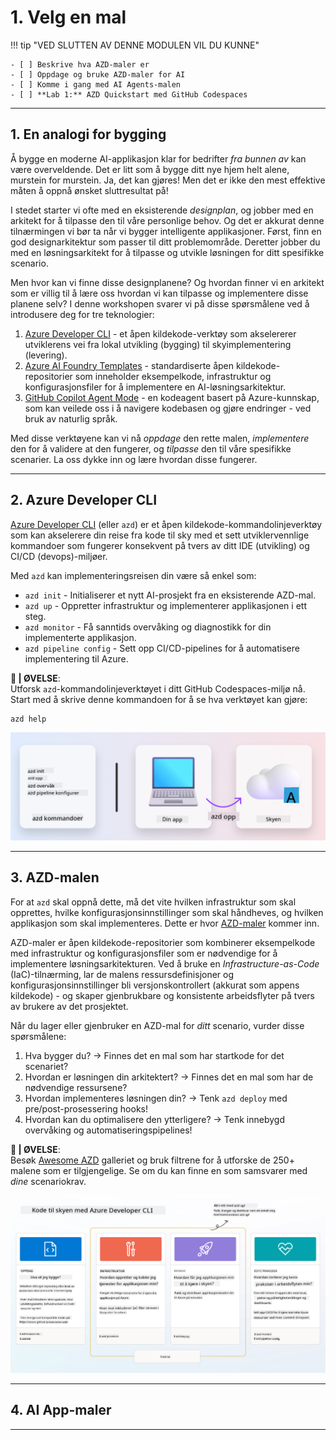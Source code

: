 <!--
CO_OP_TRANSLATOR_METADATA:
{
  "original_hash": "06d6207eff634aefcaa41739490a5324",
  "translation_date": "2025-09-24T22:44:33+00:00",
  "source_file": "workshop/docs/instructions/1-Select-AI-Template.md",
  "language_code": "no"
}
-->
# 1. Velg en mal

!!! tip "VED SLUTTEN AV DENNE MODULEN VIL DU KUNNE"

    - [ ] Beskrive hva AZD-maler er
    - [ ] Oppdage og bruke AZD-maler for AI
    - [ ] Komme i gang med AI Agents-malen
    - [ ] **Lab 1:** AZD Quickstart med GitHub Codespaces

---

## 1. En analogi for bygging

Å bygge en moderne AI-applikasjon klar for bedrifter _fra bunnen av_ kan være overveldende. Det er litt som å bygge ditt nye hjem helt alene, murstein for murstein. Ja, det kan gjøres! Men det er ikke den mest effektive måten å oppnå ønsket sluttresultat på!

I stedet starter vi ofte med en eksisterende _designplan_, og jobber med en arkitekt for å tilpasse den til våre personlige behov. Og det er akkurat denne tilnærmingen vi bør ta når vi bygger intelligente applikasjoner. Først, finn en god designarkitektur som passer til ditt problemområde. Deretter jobber du med en løsningsarkitekt for å tilpasse og utvikle løsningen for ditt spesifikke scenario.

Men hvor kan vi finne disse designplanene? Og hvordan finner vi en arkitekt som er villig til å lære oss hvordan vi kan tilpasse og implementere disse planene selv? I denne workshopen svarer vi på disse spørsmålene ved å introdusere deg for tre teknologier:

1. [Azure Developer CLI](https://aka.ms/azd) - et åpen kildekode-verktøy som akselererer utviklerens vei fra lokal utvikling (bygging) til skyimplementering (levering).
1. [Azure AI Foundry Templates](https://ai.azure.com/templates) - standardiserte åpen kildekode-repositorier som inneholder eksempelkode, infrastruktur og konfigurasjonsfiler for å implementere en AI-løsningsarkitektur.
1. [GitHub Copilot Agent Mode](https://code.visualstudio.com/docs/copilot/chat/chat-agent-mode) - en kodeagent basert på Azure-kunnskap, som kan veilede oss i å navigere kodebasen og gjøre endringer - ved bruk av naturlig språk.

Med disse verktøyene kan vi nå _oppdage_ den rette malen, _implementere_ den for å validere at den fungerer, og _tilpasse_ den til våre spesifikke scenarier. La oss dykke inn og lære hvordan disse fungerer.

---

## 2. Azure Developer CLI

[Azure Developer CLI](https://learn.microsoft.com/en-us/azure/developer/azure-developer-cli/) (eller `azd`) er et åpen kildekode-kommandolinjeverktøy som kan akselerere din reise fra kode til sky med et sett utviklervennlige kommandoer som fungerer konsekvent på tvers av ditt IDE (utvikling) og CI/CD (devops)-miljøer.

Med `azd` kan implementeringsreisen din være så enkel som:

- `azd init` - Initialiserer et nytt AI-prosjekt fra en eksisterende AZD-mal.
- `azd up` - Oppretter infrastruktur og implementerer applikasjonen i ett steg.
- `azd monitor` - Få sanntids overvåking og diagnostikk for din implementerte applikasjon.
- `azd pipeline config` - Sett opp CI/CD-pipelines for å automatisere implementering til Azure.

**🎯 | ØVELSE**: <br/> Utforsk `azd`-kommandolinjeverktøyet i ditt GitHub Codespaces-miljø nå. Start med å skrive denne kommandoen for å se hva verktøyet kan gjøre:

```bash title="" linenums="0"
azd help
```

![Flow](../../../../../translated_images/azd-flow.19ea67c2f81eaa661db02745e9bba115874d18ce52480f2854ae6e2011d4b526.no.png)

---

## 3. AZD-malen

For at `azd` skal oppnå dette, må det vite hvilken infrastruktur som skal opprettes, hvilke konfigurasjonsinnstillinger som skal håndheves, og hvilken applikasjon som skal implementeres. Dette er hvor [AZD-maler](https://learn.microsoft.com/en-us/azure/developer/azure-developer-cli/azd-templates?tabs=csharp) kommer inn.

AZD-maler er åpen kildekode-repositorier som kombinerer eksempelkode med infrastruktur og konfigurasjonsfiler som er nødvendige for å implementere løsningsarkitekturen. Ved å bruke en _Infrastructure-as-Code_ (IaC)-tilnærming, lar de malens ressursdefinisjoner og konfigurasjonsinnstillinger bli versjonskontrollert (akkurat som appens kildekode) - og skaper gjenbrukbare og konsistente arbeidsflyter på tvers av brukere av det prosjektet.

Når du lager eller gjenbruker en AZD-mal for _ditt_ scenario, vurder disse spørsmålene:

1. Hva bygger du? → Finnes det en mal som har startkode for det scenariet?
1. Hvordan er løsningen din arkitektert? → Finnes det en mal som har de nødvendige ressursene?
1. Hvordan implementeres løsningen din? → Tenk `azd deploy` med pre/post-prosessering hooks!
1. Hvordan kan du optimalisere den ytterligere? → Tenk innebygd overvåking og automatiseringspipelines!

**🎯 | ØVELSE**: <br/> 
Besøk [Awesome AZD](https://azure.github.io/awesome-azd/) galleriet og bruk filtrene for å utforske de 250+ malene som er tilgjengelige. Se om du kan finne en som samsvarer med _dine_ scenariokrav.

![Code](../../../../../translated_images/azd-code-to-cloud.2d9503d69d3400da091317081968b6cad59c951339fea82ebe0b5ec646a3362d.no.png)

---

## 4. AI App-maler

---

